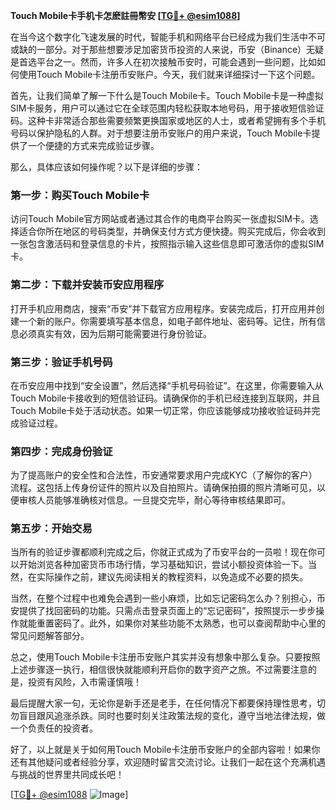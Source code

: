 **Touch Mobile卡手机卡怎麽註冊幣安 [[TG💪+ @esim1088](https://t.me/s/esim1088)]**

在当今这个数字化飞速发展的时代，智能手机和网络平台已经成为我们生活中不可或缺的一部分。对于那些想要涉足加密货币投资的人来说，币安（Binance）无疑是首选平台之一。然而，许多人在初次接触币安时，可能会遇到一些问题，比如如何使用Touch Mobile卡注册币安账户。今天，我们就来详细探讨一下这个问题。

首先，让我们简单了解一下什么是Touch Mobile卡。Touch Mobile卡是一种虚拟SIM卡服务，用户可以通过它在全球范围内轻松获取本地号码，用于接收短信验证码。这种卡非常适合那些需要频繁更换国家或地区的人士，或者希望拥有多个手机号码以保护隐私的人群。对于想要注册币安账户的用户来说，Touch Mobile卡提供了一个便捷的方式来完成验证步骤。

那么，具体应该如何操作呢？以下是详细的步骤：

### 第一步：购买Touch Mobile卡

访问Touch Mobile官方网站或者通过其合作的电商平台购买一张虚拟SIM卡。选择适合你所在地区的号码类型，并确保支付方式方便快捷。购买完成后，你会收到一张包含激活码和登录信息的卡片，按照指示输入这些信息即可激活你的虚拟SIM卡。

### 第二步：下载并安装币安应用程序

打开手机应用商店，搜索“币安”并下载官方应用程序。安装完成后，打开应用并创建一个新的账户。你需要填写基本信息，如电子邮件地址、密码等。记住，所有信息必须真实有效，因为后期可能需要进行身份验证。

### 第三步：验证手机号码

在币安应用中找到“安全设置”，然后选择“手机号码验证”。在这里，你需要输入从Touch Mobile卡接收到的短信验证码。请确保你的手机已经连接到互联网，并且Touch Mobile卡处于活动状态。如果一切正常，你应该能够成功接收验证码并完成验证过程。

### 第四步：完成身份验证

为了提高账户的安全性和合法性，币安通常要求用户完成KYC（了解你的客户）流程。这包括上传身份证件的照片以及自拍照片。请确保拍摄的照片清晰可见，以便审核人员能够准确核对信息。一旦提交完毕，耐心等待审核结果即可。

### 第五步：开始交易

当所有的验证步骤都顺利完成之后，你就正式成为了币安平台的一员啦！现在你可以开始浏览各种加密货币市场行情，学习基础知识，尝试小额投资体验一下。当然，在实际操作之前，建议先阅读相关的教程资料，以免造成不必要的损失。

当然，在整个过程中也难免会遇到一些小麻烦，比如忘记密码怎么办？别担心，币安提供了找回密码的功能。只需点击登录页面上的“忘记密码”，按照提示一步步操作就能重置密码了。此外，如果你对某些功能不太熟悉，也可以查阅帮助中心里的常见问题解答部分。

总之，使用Touch Mobile卡注册币安账户其实并没有想象中那么复杂。只要按照上述步骤逐一执行，相信很快就能顺利开启你的数字资产之旅。不过需要注意的是，投资有风险，入市需谨慎哦！

最后提醒大家一句，无论你是新手还是老手，在任何情况下都要保持理性思考，切勿盲目跟风追涨杀跌。同时也要时刻关注政策法规的变化，遵守当地法律法规，做一个负责任的投资者。

好了，以上就是关于如何用Touch Mobile卡注册币安账户的全部内容啦！如果你还有其他疑问或者经验分享，欢迎随时留言交流讨论。让我们一起在这个充满机遇与挑战的世界里共同成长吧！

[[TG💪+ @esim1088](https://t.me/s/esim1088) ![Image](https://i.postimg.cc/4NQfJmqS/Snipaste-2025-05-13-00-14-12.png)]